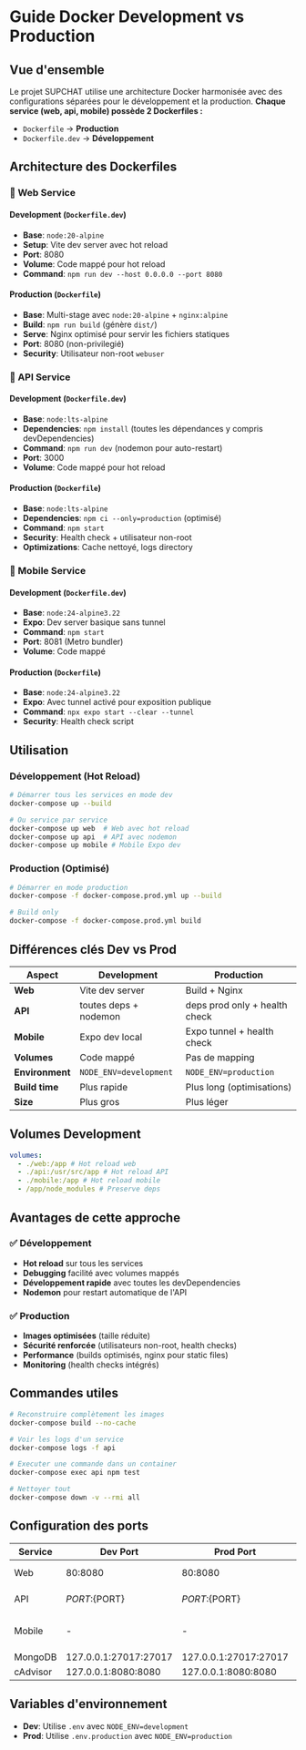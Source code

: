 # Guide Docker Development vs Production

## Vue d'ensemble

Le projet SUPCHAT utilise une architecture Docker harmonisée avec des configurations séparées pour le développement et la production. **Chaque service (web, api, mobile) possède 2 Dockerfiles :**

- `Dockerfile` → **Production**
- `Dockerfile.dev` → **Développement**

## Architecture des Dockerfiles

### 🔧 Web Service

#### Development (`Dockerfile.dev`)

- **Base**: `node:20-alpine`
- **Setup**: Vite dev server avec hot reload
- **Port**: 8080
- **Volume**: Code mappé pour hot reload
- **Command**: `npm run dev --host 0.0.0.0 --port 8080`

#### Production (`Dockerfile`)

- **Base**: Multi-stage avec `node:20-alpine` + `nginx:alpine`
- **Build**: `npm run build` (génère `dist/`)
- **Serve**: Nginx optimisé pour servir les fichiers statiques
- **Port**: 8080 (non-privilegié)
- **Security**: Utilisateur non-root `webuser`

### 🚀 API Service

#### Development (`Dockerfile.dev`)

- **Base**: `node:lts-alpine`
- **Dependencies**: `npm install` (toutes les dépendances y compris devDependencies)
- **Command**: `npm run dev` (nodemon pour auto-restart)
- **Port**: 3000
- **Volume**: Code mappé pour hot reload

#### Production (`Dockerfile`)

- **Base**: `node:lts-alpine`
- **Dependencies**: `npm ci --only=production` (optimisé)
- **Command**: `npm start`
- **Security**: Health check + utilisateur non-root
- **Optimizations**: Cache nettoyé, logs directory

### 📱 Mobile Service

#### Development (`Dockerfile.dev`)

- **Base**: `node:24-alpine3.22`
- **Expo**: Dev server basique sans tunnel
- **Command**: `npm start`
- **Port**: 8081 (Metro bundler)
- **Volume**: Code mappé

#### Production (`Dockerfile`)

- **Base**: `node:24-alpine3.22`
- **Expo**: Avec tunnel activé pour exposition publique
- **Command**: `npx expo start --clear --tunnel`
- **Security**: Health check script

## Utilisation

### Développement (Hot Reload)

```bash
# Démarrer tous les services en mode dev
docker-compose up --build

# Ou service par service
docker-compose up web  # Web avec hot reload
docker-compose up api  # API avec nodemon
docker-compose up mobile # Mobile Expo dev
```

### Production (Optimisé)

```bash
# Démarrer en mode production
docker-compose -f docker-compose.prod.yml up --build

# Build only
docker-compose -f docker-compose.prod.yml build
```

## Différences clés Dev vs Prod

| Aspect          | Development            | Production                    |
| --------------- | ---------------------- | ----------------------------- |
| **Web**         | Vite dev server        | Build + Nginx                 |
| **API**         | toutes deps + nodemon  | deps prod only + health check |
| **Mobile**      | Expo dev local         | Expo tunnel + health check    |
| **Volumes**     | Code mappé             | Pas de mapping                |
| **Environment** | `NODE_ENV=development` | `NODE_ENV=production`         |
| **Build time**  | Plus rapide            | Plus long (optimisations)     |
| **Size**        | Plus gros              | Plus léger                    |

## Volumes Development

```yaml
volumes:
  - ./web:/app # Hot reload web
  - ./api:/usr/src/app # Hot reload API
  - ./mobile:/app # Hot reload mobile
  - /app/node_modules # Preserve deps
```

## Avantages de cette approche

### ✅ Développement

- **Hot reload** sur tous les services
- **Debugging** facilité avec volumes mappés
- **Développement rapide** avec toutes les devDependencies
- **Nodemon** pour restart automatique de l'API

### ✅ Production

- **Images optimisées** (taille réduite)
- **Sécurité renforcée** (utilisateurs non-root, health checks)
- **Performance** (builds optimisés, nginx pour static files)
- **Monitoring** (health checks intégrés)

## Commandes utiles

```bash
# Reconstruire complètement les images
docker-compose build --no-cache

# Voir les logs d'un service
docker-compose logs -f api

# Executer une commande dans un container
docker-compose exec api npm test

# Nettoyer tout
docker-compose down -v --rmi all
```

## Configuration des ports

| Service  | Dev Port              | Prod Port             | Description        |
| -------- | --------------------- | --------------------- | ------------------ |
| Web      | 80:8080               | 80:8080               | Frontend React     |
| API      | ${PORT}:${PORT}       | ${PORT}:${PORT}       | Backend Node.js    |
| Mobile   | -                     | -                     | Expo (Metro: 8081) |
| MongoDB  | 127.0.0.1:27017:27017 | 127.0.0.1:27017:27017 | Database           |
| cAdvisor | 127.0.0.1:8080:8080   | 127.0.0.1:8080:8080   | Monitoring         |

## Variables d'environnement

- **Dev**: Utilise `.env` avec `NODE_ENV=development`
- **Prod**: Utilise `.env.production` avec `NODE_ENV=production`
